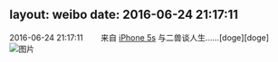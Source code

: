 layout: weibo
date: 2016-06-24 21:17:11
---
2016-06-24 21:17:11  &nbsp;&nbsp;&nbsp;&nbsp;&nbsp;&nbsp; 来自 <a href="sinaweibo://customweibosource" rel="nofollow">iPhone 5s</a>
与二兽谈人生……[doge][doge] ​​​
![图片](https://ww1.sinaimg.cn/large/6d2a6003jw1f56ml2mm7sj20rs0ku78u.jpg)
